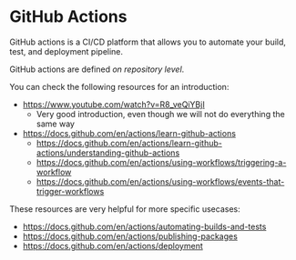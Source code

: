 # GitHub Actions

GitHub actions is a CI/CD platform that allows you to automate your build, test, and deployment pipeline.

GitHub actions are defined _on repository level_.

You can check the following resources for an introduction:
* https://www.youtube.com/watch?v=R8_veQiYBjI
    * Very good introduction, even though we will not do everything the same way
* https://docs.github.com/en/actions/learn-github-actions
    * https://docs.github.com/en/actions/learn-github-actions/understanding-github-actions
    * https://docs.github.com/en/actions/using-workflows/triggering-a-workflow
    * https://docs.github.com/en/actions/using-workflows/events-that-trigger-workflows

These resources are very helpful for more specific usecases:

* https://docs.github.com/en/actions/automating-builds-and-tests
* https://docs.github.com/en/actions/publishing-packages
* https://docs.github.com/en/actions/deployment